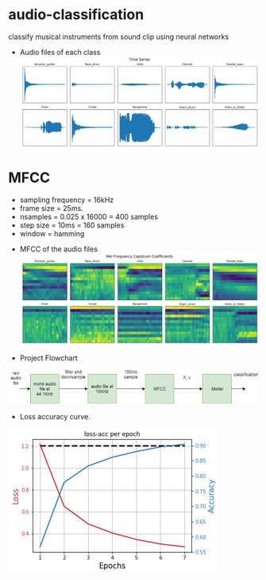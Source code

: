 # audio-classification
classify musical instruments from sound clip using neural networks


- Audio files of each class
![](https://github.com/turab91/audio-classification/blob/master/images/signals.png)

# MFCC
* sampling frequency = 16kHz
* frame size =  25ms. 
* nsamples = 0.025 x 16000 = 400 samples
* step size = 10ms = 160 samples
* window = hamming

- MFCC of the audio files
![](https://github.com/turab91/audio-classification/blob/master/images/mfccs.png)

- Project Flowchart

![](https://github.com/turab91/audio-classification/blob/master/images/audio-classification-flowchart.png)

- Loss accuracy curve.

![](https://github.com/turab91/audio-classification/blob/master/images/loss-acc.png)
